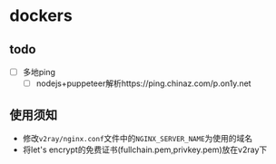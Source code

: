 # dockers


## todo

- [ ] 多地ping
  - [ ] nodejs+puppeteer解析https://ping.chinaz.com/p.on1y.net

## 使用须知

- 修改`v2ray/nginx.conf`文件中的`NGINX_SERVER_NAME`为使用的域名
- 将let's encrypt的免费证书(fullchain.pem,privkey.pem)放在v2ray下

